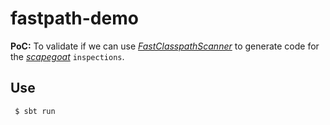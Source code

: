 # fastpath-demo 

**PoC:** To validate if we can use [_FastClasspathScanner_](https://github.com/lukehutch/fast-classpath-scanner) to generate code for the [_scapegoat_](https://github.com/sksamuel/scapegoat) `inspections`.

## Use
```bash
 $ sbt run
```
